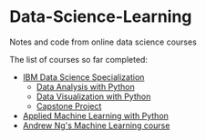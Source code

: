 # Data-Science-Learning
Notes and code from online data science courses

The list of courses so far completed: 
 - [IBM Data Science Specialization](IBM%20Data%20Science%20Specialization)
   - [Data Analysis with Python](IBM%20Data%20Science%20Specialization/Data%20Analysis%20WIth%20Python)
   - [Data Visualization with Python](IBM%20Data%20Science%20Specialization/Data%20Visualization%20with%20Python)
   - [Capstone Project](IBM%20Data%20Science%20Specialization/Capstone)
 - [Applied Machine Learning with Python](Applied%20Machine%20Learning%20in%20Python)
 - [Andrew Ng's Machine Learning course](Machine%20Learning%20Ng)
